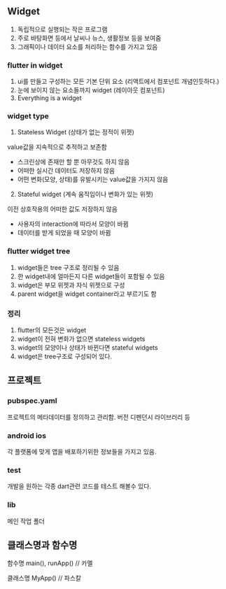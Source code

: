 ## Widget

1. 독립적으로 실행되는 작은 프로그램
2. 주로 바탕화면 등에서 날씨나 뉴스, 생활정보 등을 보여줌
3. 그래픽이나 데이터 요소를 처리하는 함수를 가지고 있음

### flutter in widget

1. ui를 만들고 구성하는 모든 기본 단위 요소 (리액트에서 컴포넌트 개념인듯하다.)
2. 눈에 보이지 않는 요소들까지 widget (레이아웃 컴포넌트)
3. Everything is a widget

### widget type

1. Stateless Widget (상태가 없는 정적이 위젯)

value값을 지속적으로 추적하고 보존함

- 스크린상에 존재만 할 뿐 아무것도 하지 않음
- 어떠한 실시간 데이터도 저장하지 않음
- 어떤 변화(모양, 상태)를 유발시키는 value값을 가지지 않음

2. Stateful widget (계속 움직임이나 변화가 있는 위젯)

이전 상호작용의 어떠한 값도 저장하지 않음

- 사용자의 interaction에 따라서 모양이 바뀜
- 데이터를 받게 되었을 때 모양이 바뀜

### flutter widget tree

1. widget들은 tree 구조로 정리될 수 있음
2. 한 widget내에 얼마든지 다른 widget들이 포함될 수 있음
3. widget은 부모 위젯과 자식 위젯으로 구성
4. parent widget을 widget container라고 부르기도 함

### 정리

1. flutter의 모든것은 widget
2. widget이 전혀 변화가 없으면 stateless widgets
3. widget의 모양이나 상태가 바뀐다면 stateful widgets
4. widget은 tree구조로 구성되어 있다.

## 프로젝트

### pubspec.yaml

프로젝트의 메타데이터를 정의하고 관리함. 버전 디펜던시 라이브러리 등

### android ios

각 플랫폼에 맞게 앱을 배포하기위한 정보들을 가지고 있음.

### test

개발을 원하는 각종 dart관련 코드를 테스트 해볼수 있다.

### lib

메인 작업 폴더

## 클래스명과 함수명

함수명 main(), runApp() // 카멜

클래스명 MyApp() // 파스칼

